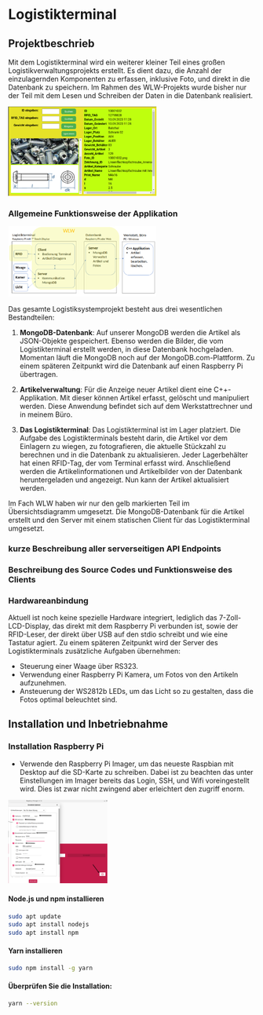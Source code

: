 # Logistikterminal

## Projektbeschrieb

Mit dem Logistikterminal wird ein weiterer kleiner Teil eines großen Logistikverwaltungsprojekts erstellt. Es dient dazu, die Anzahl der einzulagernden Komponenten zu erfassen, inklusive Foto, und direkt in die Datenbank zu speichern. Im Rahmen des WLW-Projekts wurde bisher nur der Teil mit dem Lesen und Schreiben der Daten in die Datenbank realisiert.

<img src="Images/client01.png" alt="Projektübersicht WLW" style="max-width:60%;">

### Allgemeine Funktionsweise der Applikation

<img src="Images/Projekt_Uebersicht_wlw.png" alt="Projektübersicht WLW" style="max-width:60%;">

Das gesamte Logistiksystemprojekt besteht aus drei wesentlichen Bestandteilen:

1. **MongoDB-Datenbank**: Auf unserer MongoDB werden die Artikel als JSON-Objekte gespeichert. Ebenso werden die Bilder, die vom Logistikterminal erstellt werden, in diese Datenbank hochgeladen. Momentan läuft die MongoDB noch auf der MongoDB.com-Plattform. Zu einem späteren Zeitpunkt wird die Datenbank auf einen Raspberry Pi übertragen.

2. **Artikelverwaltung**: Für die Anzeige neuer Artikel dient eine C++-Applikation. Mit dieser können Artikel erfasst, gelöscht und manipuliert werden. Diese Anwendung befindet sich auf dem Werkstattrechner und in meinem Büro.

3. **Das Logistikterminal**: Das Logistikterminal ist im Lager platziert. Die Aufgabe des Logistikterminals besteht darin, die Artikel vor dem Einlagern zu wiegen, zu fotografieren, die aktuelle Stückzahl zu berechnen und in die Datenbank zu aktualisieren. Jeder Lagerbehälter hat einen RFID-Tag, der vom Terminal erfasst wird. Anschließend werden die Artikelinformationen und Artikelbilder von der Datenbank heruntergeladen und angezeigt. Nun kann der Artikel aktualisiert werden.

Im Fach WLW haben wir nur den gelb markierten Teil im Übersichtsdiagramm umgesetzt. Die MongoDB-Datenbank für die Artikel erstellt und den Server mit einem statischen Client für das Logistikterminal umgesetzt.

### kurze Beschreibung aller serverseitigen API Endpoints


### Beschreibung des Source Codes und Funktionsweise des Clients

### Hardwareanbindung

Aktuell ist noch keine spezielle Hardware integriert, lediglich das 7-Zoll-LCD-Display, das direkt mit dem Raspberry Pi verbunden ist, sowie der RFID-Leser, der direkt über USB auf den stdio schreibt und wie eine Tastatur agiert. Zu einem späteren Zeitpunkt wird der Server des Logistikterminals zusätzliche Aufgaben übernehmen:

- Steuerung einer Waage über RS323.
- Verwendung einer Raspberry Pi Kamera, um Fotos von den Artikeln aufzunehmen.
- Ansteuerung der WS2812b LEDs, um das Licht so zu gestalten, dass die Fotos optimal beleuchtet sind.

## Installation und Inbetriebnahme

### Installation Raspberry Pi

- Verwende den Raspberry Pi Imager, um das neueste Raspbian mit Desktop auf die SD-Karte zu schreiben.
  Dabei ist zu beachten das unter Einstellungen im Imager bereits das Login, SSH, und Wifi voreingestellt wird. Dies ist zwar nicht zwingend aber erleichtert den zugriff enorm.

<img src="Images/Imager_Edit.png" alt="Projektübersicht WLW" style="max-width:40%;">

#### Node.js und npm installieren

```bash
sudo apt update
sudo apt install nodejs
sudo apt install npm
```

#### Yarn installieren

```bash
sudo npm install -g yarn
```

#### Überprüfen Sie die Installation:
```bash
yarn --version
```
